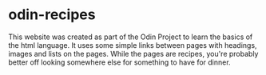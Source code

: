 # odin-recipes
This website was created as part of the Odin Project to learn the basics of the html language. It uses some simple links between pages with headings, images and lists on the pages. While the pages are recipes, you're probably better off looking somewhere else for something to have for dinner.